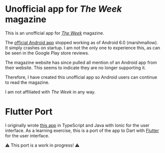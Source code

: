 Unofficial app for _The Week_ magazine
===

This is an unofficial app for _[The Week](https://theweek.com/)_ magazine.

The [official Android app](https://play.google.com/store/apps/details?id=com.dennis.theweek.us&hl=en) stopped working as of Android 6.0 (marshmallow). It simply crashes on startup. I am not the only one to experience this, as can be seen in the Google Play store reviews.

The magazine website has since pulled all mention of an Android app from their website. This seems to indicate they are no longer supporting it.

Therefore, I have created this unofficial app so Android users can continue to read the magazine.

I am not affiliated with _The Week_ in any way.

# Flutter Port

I originally wrote [this app](https://github.com/Justin-Credible/the-week-magazine-unofficial) in TypeScript and Java with Ionic for the user interface. As a learning exercise, this is a port of the app to Dart with [Flutter](https://flutter.io/) for the user interface.

:warning: This port is a work in progress! :warning:
